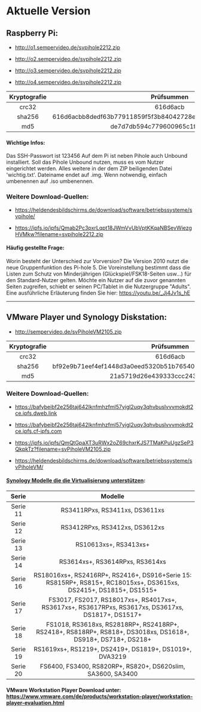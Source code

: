 # Aktuelle Version


## Raspberry Pi:
- http://o1.sempervideo.de/svpihole2212.zip

- http://o2.sempervideo.de/svpihole2212.zip

- http://o3.sempervideo.de/svpihole2212.zip

- http://o4.sempervideo.de/svpihole2212.zip

| Kryptografie | Prüfsummen                                                       |
|:------------:|:----------------------------------------------------------------:|
| crc32        | 616d6acb                                                         |
| sha256       | 616d6acbb8dedf63b77911859f5f3b84042728eec1da338f942c7a3eb22739ec |
| md5          | de7d7db594c779600965c1fda9ce8522                                 |

#### Wichtige Infos:
Das SSH-Passwort ist 123456
Auf dem Pi ist neben Pihole auch Unbound installiert. Soll das Pihole Unbound nutzen, muss es vom Nutzer eingerichtet werden. Alles weitere in der dem ZIP beiligenden Datei 'wichtig.txt'. Dateiname endet auf .img. Wenn notwendig, einfach umbenennen auf .iso umbenennen.

### Weitere Download-Quellen:
- https://heldendesbildschirms.de/download/software/betriebssysteme/svpihole/

- https://ipfs.io/ipfs/Qmab2Pc3pxrLqpt18JWmVvUbVptKKqaNBSevWiezgHVMkw?filename=svpihole2212.zip

#### Häufig gestellte Frage:
Worin besteht der Unterschied zur Vorversion?
Die Version 2010 nutzt die neue Gruppenfunktion des Pi-hole 5. Die Voreinstellung bestimmt dass die Listen zum Schutz von Minderjährigen (Glückspiel/FSK18-Seiten usw...) für den Standard-Nutzer gelten. Möchte ein Nutzer auf die zuvor genannten Seiten zugreifen, schiebt er seinen PC/Tablet in die Nutzergruppe "Adults". Eine ausführliche Erläuterung finden Sie hier: https://youtu.be/_Jj4Jv1s_hE

-----

## VMware Player und Synology Diskstation: 
-  http://sempervideo.de/svPiholeVM2105.zip

| Kryptografie | Prüfsummen                                                       |
|:------------:|:----------------------------------------------------------------:|
| crc32        | 616d6acb                                                         |
| sha256       | bf92e9b71eef4ef1448d3a0eed5320b51b76540a0ddd5885c200162228372f5c |
| md5          | 21a5719d26e439333ccc243182d2b0c2                                 |

### Weitere Download-Quellen:
- https://bafybeibf2e256taj642lknfmhzfml57yigl2uqy3qhvbuslvvvmokdt2ce.ipfs.dweb.link

- https://bafybeibf2e256taj642lknfmhzfml57yigl2uqy3qhvbuslvvvmokdt2ce.ipfs.cf-ipfs.com

- https://ipfs.io/ipfs/QmQtGpaXT3uRWx2oZ69chxrKJS7TMaKPuUgzSeP3QkpkTz?filename=svPiholeVM2105.zip

- https://heldendesbildschirms.de/download/software/betriebssysteme/svPiholeVM/

#### [Synology Modelle die die Virtualisierung unterstützen](https://youtu.be/jujGbcDrPdE): 
| Serie    | Modelle                                                                                                           |
|:--------:|:-----------------------------------------------------------------------------------------------------------------:|
| Serie 11 | RS3411RPxs, RS3411xs, DS3611xs                                                                                    |
| Serie 12 | RS3412RPxs, RS3412xs, DS3612xs                                                                                    |
| Serie 13 | RS10613xs+, RS3413xs+                                                                                             |
| Serie 14 | RS3614xs+, RS3614RPxs, RS3614xs                                                                                   |
| Serie 16 | RS18016xs+, RS2416RP+, RS2416+, DS916+Serie 15: RS815RP+, RS815+, RC18015xs+, DS3615xs, DS2415+, DS1815+, DS1515+ |
| Serie 17 | FS3017, FS2017, RS18017xs+, RS4017xs+, RS3617xs+, RS3617RPxs, RS3617xs, DS3617xs, DS1817+, DS1517+                |
| Serie 18 | FS1018, RS3618xs, RS2818RP+, RS2418RP+, RS2418+, RS818RP+, RS818+, DS3018xs, DS1618+, DS918+, DS718+, DS218+      |
| Serie 19 | RS1619xs+, RS1219+, DS2419+, DS1819+, DS1019+, DVA3219                                                            |
| Serie 20 | FS6400, FS3400, RS820RP+, RS820+, DS620slim, SA3600, SA3400                                                       |

#### VMware Workstation Player Download unter: https://www.vmware.com/de/products/workstation-player/workstation-player-evaluation.html
